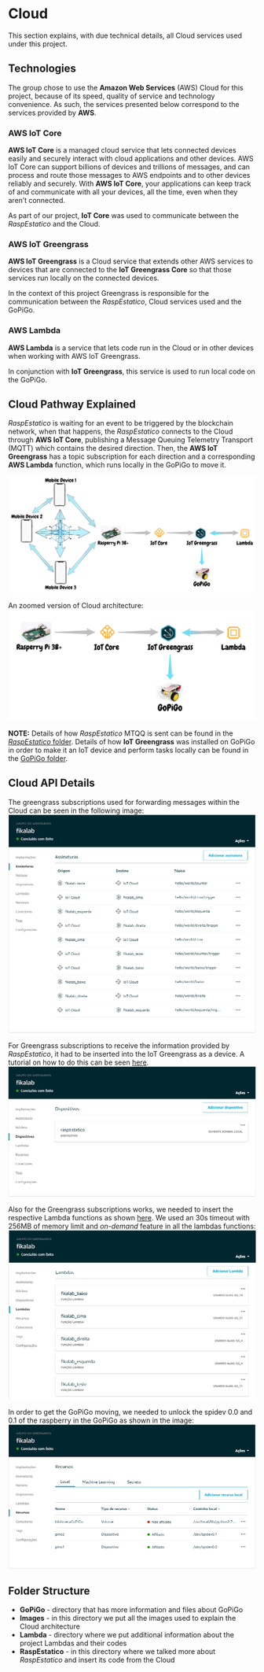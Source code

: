 # Cloud

This section explains, with due technical details, all Cloud services used under this project.

## Technologies

The group chose to use the **Amazon Web Services** (AWS) Cloud for this project, because of its speed, quality of service and technology convenience. As such, the services presented below correspond to the services provided by **AWS**.

### AWS IoT Core

**AWS IoT Core** is a managed cloud service that lets connected devices easily and securely interact with cloud applications and other devices. AWS IoT Core can support billions of devices and trillions of messages, and can process and route those messages to AWS endpoints and to other devices reliably and securely. With **AWS IoT Core**, your applications can keep track of and communicate with all your devices, all the time, even when they aren’t connected.

As part of our project, **IoT Core** was used to communicate between the *RaspEstatico* and the Cloud.

### AWS IoT Greengrass

**AWS IoT Greengrass** is a Cloud service that extends other AWS services to devices that are connected to the **IoT Greengrass Core** so that those services run locally on the connected devices.

In the context of this project Greengrass is responsible for the communication between the *RaspEstatico*, Cloud services used and the GoPiGo.

### AWS Lambda

**AWS Lambda** is a service that lets code run in the Cloud or in other devices when working with AWS IoT Greengrass.

In conjunction with **IoT Greengrass**, this service is used to run local code on the GoPiGo. 

## Cloud Pathway Explained

*RaspEstatico* is waiting for an event to be triggered by the blockchain network, when that happens, the *RaspEstatico* connects to the Cloud through **AWS IoT Core**, publishing a Message Queuing Telemetry Transport (MQTT) which contains the desired direction. Then, the **AWS IoT Greengrass** has a topic subscription for each direction and a corresponding **AWS Lambda** function, which runs locally in the GoPiGo to move it.

![Cloud Pathway](/Cloud/Images/image10.png "Cloud Pathway")

An zoomed version of Cloud architecture:
![Cloud Pathway Zoomed](/Cloud/Images/image2.png "Cloud Pathway Zoomed")

**NOTE:** Details of how *RaspEstatico* MTQQ is sent can be found in the [*RaspEstatico* folder](/Cloud/RaspEstatico). Details of how **IoT Greengrass** was installed on GoPiGo in order to make it an IoT device and perform tasks locally can be found in the [GoPiGo folder](/Cloud/GoPiGo).

## Cloud API Details

The greengrass subscriptions used for forwarding messages within the Cloud can be seen in the following image:
![Greengrass Subscriptions](/Cloud/Images/image3.png "Greengrass Subscriptions")

For Greengrass subscriptions to receive the information provided by *RaspEstatico*, it had to be inserted into the IoT Greengrass as a device. A tutorial on how to do this can be seen [here](https://docs.aws.amazon.com/greengrass/latest/developerguide/device-group.html).
![Greengrass Devices](/Cloud/Images/image4.png "Greengrass Devices")

Also for the Greengrass subscriptions works, we needed to insert the respective Lambda functions as shown [here](https://docs.aws.amazon.com/greengrass/latest/developerguide/config-lambda.html). We used an 30s timeout with 256MB of memory limit and *on-demand* feature in all the lambdas functions:
![Greengrass Lambdas](/Cloud/Images/image5.png "Greengrass Lambdas")

In order to get the GoPiGo moving, we needed to unlock the spidev 0.0 and 0.1 of the raspberry in the GoPiGo as shown in the image:
![Greengrass Resources](/Cloud/Images/image6.png "Greengrass Resources")

## Folder Structure

* **GoPiGo** - directory that has more information and files about GoPiGo
* **Images** - in this directory we put all the images used to explain the Cloud architecture
* **Lambda** - directory where we put additional information about the project Lambdas and their codes
* **RaspEstatico** - in this directory where we talked more about *RaspEstatico* and insert its code from the Cloud
